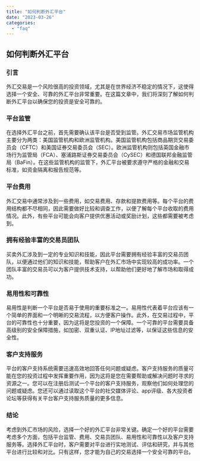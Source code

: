```yaml
---
title: "如何判断外汇平台"
date: "2023-03-26"
categories: 
  - "faq"
---
```


## 如何判断外汇平台

### 引言

外汇交易是一个风险很高的投资领域，尤其是在世界经济不稳定的情况下，这使得选择一个安全、可靠的外汇平台非常重要。在这篇文章中，我们将深刻了解如何判断外汇平台以确保您的投资是安全可靠的。

### 平台监管

在选择外汇平台之前，首先需要确认该平台是否受到监管。外汇交易市场监管机构主要分为两类：美国监管机构和欧洲监管机构。美国监管机构包括商品期货交易委员会（CFTC）和美国证券交易委员会（SEC）。欧洲监管机构则包括英国金融市场行为监管局（FCA）、塞浦路斯证券交易委员会（CySEC）和德国联邦金融监管局（BaFin）。在这些监管机构的监管下，外汇平台被要求遵守严格的金融和交易标准，如资金隔离和报告规范等。

### 平台费用

外汇交易中通常涉及到一些费用，如交易费用、存款和提款费用等。每个平台的费用结构都不尽相同，因此需要做好比较和调查工作，以便了解每个平台收取的费用情况。此外，有些平台可能会向客户提供优惠活动或奖励计划，这些都需要被考虑到。

### 拥有经验丰富的交易员团队

买卖外汇涉及到一定的专业知识和技能，因此平台需要拥有经验丰富的交易员团队，以便通过他们的知识和技能，帮助客户在外汇市场中实现较高的成功率。一个团队丰富的交易员可以为客户提供技术支持，以帮助他们更好地了解市场和取得成功。

### 易用性和可靠性

易用性是判断一个平台是否易于使用的重要标准之一。易用性代表着平台应该有一个简单的界面和一个明晰的交易流程，以方便客户操作。此外，在交易过程中，平台的可靠性也十分重要，因为这将是您投资的一个保障。一个可靠的平台需要具备高级别的安全保障措施，如加密、双重认证、IP地址过滤等，以保证这些信息的安全性。

### 客户支持服务

平台的客户支持系统需要迅速高效地回答任何问题或疑虑。客户支持服务的质量可能在您的投资过程中发挥重要作用，因为这将是您在需要帮助或解决问题时寻求的资源之一。您可以在注册后测试一个平台的客户支持服务，观察他们如何处理您的问题或疑虑。您还可以通过读取这个平台的社交媒体评论、app评级、各大投资者论坛等获得有关平台客户支持服务质量的更多信息。

### 结论

考虑到外汇市场的风险，选择一个好的外汇平台非常关键。确定一个好的平台需要考虑多个方面，包括平台监管、费用、交易员团队、易用性和可靠性以及客户支持服务等。选择外汇平台时，客户需要对平台进行实地测试、评估和研究，并与其他平台进行比较和对比。只有这样，您才能为自己的交易选择一个安全可靠的平台。
